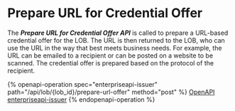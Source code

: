 # Prepare URL for Credential Offer

The _**Prepare URL for Credential Offer API**_ is called to prepare a URL-based credential offer for the LOB. The URL is then returned to the LOB, who can use the URL in the way that best meets business needs. For example, the URL can be emailed to a recipient or can be posted on a website to be scanned. The credential offer is prepared based on the protocol of the recipient.

{% openapi-operation spec="enterpriseapi-issuer" path="/api/lob/{lob_id}/prepare-url-offer" method="post" %}
[OpenAPI enterpriseapi-issuer](https://gitbook-x-prod-openapi.4401d86825a13bf607936cc3a9f3897a.r2.cloudflarestorage.com/raw/72a00ed1d7027de054a3d66fdb14c2a1143e4d0d4abb61fad19279cb38abda44.txt?X-Amz-Algorithm=AWS4-HMAC-SHA256&X-Amz-Content-Sha256=UNSIGNED-PAYLOAD&X-Amz-Credential=dce48141f43c0191a2ad043a6888781c%2F20250703%2Fauto%2Fs3%2Faws4_request&X-Amz-Date=20250703T134428Z&X-Amz-Expires=172800&X-Amz-Signature=319a189a033824aaed9afc04ff1830e8c3bb9c640f04f2ae6a5253543a5c6870&X-Amz-SignedHeaders=host&x-amz-checksum-mode=ENABLED&x-id=GetObject)
{% endopenapi-operation %}







